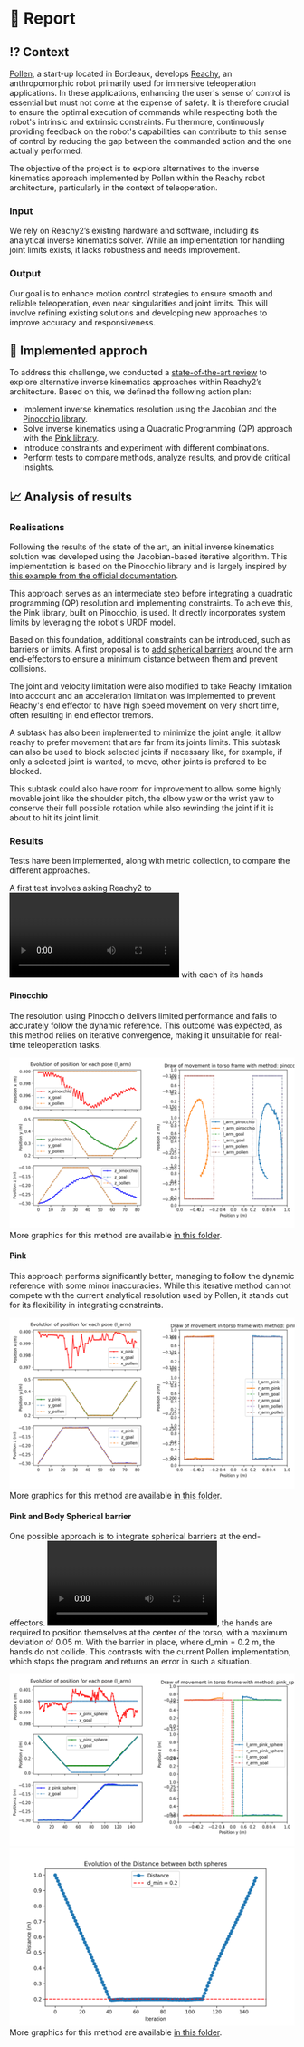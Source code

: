 

# 📖 Report

## ⁉️ Context

[Pollen](https://www.pollen-robotics.com/), a start-up located in Bordeaux, develops [Reachy](https://github.com/pollen-robotics), an anthropomorphic robot primarily used for immersive teleoperation applications. In these applications, enhancing the user's sense of control is essential but must not come at the expense of safety. It is therefore crucial to ensure the optimal execution of commands while respecting both the robot's intrinsic and extrinsic constraints. Furthermore, continuously providing feedback on the robot's capabilities can contribute to this sense of control by reducing the gap between the commanded action and the one actually performed.  

The objective of the project is to explore alternatives to the inverse kinematics approach implemented by Pollen within the Reachy robot architecture, particularly in the context of teleoperation.

### Input
We rely on Reachy2’s existing hardware and software, including its analytical inverse kinematics solver. While an implementation for handling joint limits exists, it lacks robustness and needs improvement.

### Output
Our goal is to enhance motion control strategies to ensure smooth and reliable teleoperation, even near singularities and joint limits. This will involve refining existing solutions and developing new approaches to improve accuracy and responsiveness.

## 🔎 Implemented approch

To address this challenge, we conducted a [state-of-the-art review](docs/bibliography/etat_de_l_art.pdf) to explore alternative inverse kinematics approaches within Reachy2’s architecture. Based on this, we defined the following action plan:

* Implement inverse kinematics resolution using the Jacobian and the [Pinocchio library](https://github.com/stack-of-tasks/pinocchio).
* Solve inverse kinematics using a Quadratic Programming (QP) approach with the [Pink library](https://github.com/stephane-caron/pink).
* Introduce constraints and experiment with different combinations.
* Perform tests to compare methods, analyze results, and provide critical insights.

## 📈 Analysis of results

### Realisations 

Following the results of the state of the art, an initial inverse kinematics solution was developed using the Jacobian-based iterative algorithm. This implementation is based on the Pinocchio library and is largely inspired by [this example from the official documentation](https://gepettoweb.laas.fr/doc/stack-of-tasks/pinocchio/master/doxygen-html/md_doc_b_examples_d_inverse_kinematics.html).

This approach serves as an intermediate step before integrating a quadratic programming (QP) resolution and implementing constraints. To achieve this, the Pink library, built on Pinocchio, is used. It directly incorporates system limits by leveraging the robot's URDF model.

Based on this foundation, additional constraints can be introduced, such as barriers or limits. A first proposal is to [add spherical barriers](https://stephane-caron.github.io/pink/barriers.html#module-pink.barriers.body_spherical_barrier) around the arm end-effectors to ensure a minimum distance between them and prevent collisions.

The joint and velocity limitation were also modified to take Reachy limitation into account and an acceleration limitation was implemented to prevent Reachy's end effector to have high speed movement on very short time, often resulting in end effector tremors.

A subtask has also been implemented to minimize the joint angle, it allow reachy to prefer movement that are far from its joints limits. 
This subtask can also be used to block selected joints if necessary like, for example, if only a selected joint is wanted, to move, other joints is prefered to be blocked.

This subtask could also have room for improvement to allow some highly movable joint like the shoulder pitch, the elbow yaw or the wrist yaw to conserve their full possible rotation while also rewinding the joint if it is about to hit its joint limit. 


### Results

Tests have been implemented, along with metric collection, to compare the different approaches.

A first test involves asking Reachy2 to ![draw a rectangle](../../assets/other_files/test_rectangle.mp4) with each of its hands 

#### Pinocchio
The resolution using Pinocchio delivers limited performance and fails to accurately follow the dynamic reference. This outcome was expected, as this method relies on iterative convergence, making it unsuitable for real-time teleoperation tasks.

![plot_draw_pinocchio](../../assets/csv_files_for_metrics/pinocchio/pinocchio_plot_translation_draw.png)
More graphics for this method are available [in this folder](../../assets/csv_files_for_metrics/pinocchio).

#### Pink
This approach performs significantly better, managing to follow the dynamic reference with some minor inaccuracies. While this iterative method cannot compete with the current analytical resolution used by Pollen, it stands out for its flexibility in integrating constraints.

![plot_draw_pink](../../assets/csv_files_for_metrics/pink/pink_plot_translation_draw.png)
More graphics for this method are available [in this folder](../../assets/csv_files_for_metrics/pink).

#### Pink and Body Spherical barrier
One possible approach is to integrate spherical barriers at the end-effectors. ![In this test](../../assets/other_files/pink_sphere.mp4), the hands are required to position themselves at the center of the torso, with a maximum deviation of 0.05 m. With the barrier in place, where d_min = 0.2 m, the hands do not collide.
This contrasts with the current Pollen implementation, which stops the program and returns an error in such a situation.

![plot_draw_sphere](../../assets/csv_files_for_metrics/pink_sphere/pink_sphere_plot_translation_draw.png)
![plot_draw_sphere](../../assets/csv_files_for_metrics/pink_sphere/pink_sphere_plot_distance_sphere.png)
More graphics for this method are available [in this folder](../../assets/csv_files_for_metrics/pink_sphere).
